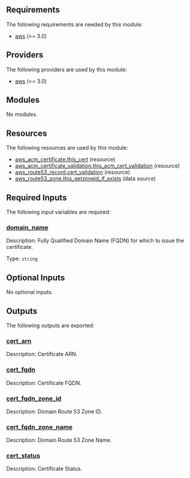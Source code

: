 <!-- BEGIN_TF_DOCS -->
## Requirements

The following requirements are needed by this module:

- <a name="requirement_aws"></a> [aws](#requirement\_aws) (>= 3.0)

## Providers

The following providers are used by this module:

- <a name="provider_aws"></a> [aws](#provider\_aws) (>= 3.0)

## Modules

No modules.

## Resources

The following resources are used by this module:

- [aws_acm_certificate.this_cert](https://registry.terraform.io/providers/hashicorp/aws/latest/docs/resources/acm_certificate) (resource)
- [aws_acm_certificate_validation.this_acm_cert_validation](https://registry.terraform.io/providers/hashicorp/aws/latest/docs/resources/acm_certificate_validation) (resource)
- [aws_route53_record.cert_validation](https://registry.terraform.io/providers/hashicorp/aws/latest/docs/resources/route53_record) (resource)
- [aws_route53_zone.this_getzoneid_if_exists](https://registry.terraform.io/providers/hashicorp/aws/latest/docs/data-sources/route53_zone) (data source)

## Required Inputs

The following input variables are required:

### <a name="input_domain_name"></a> [domain\_name](#input\_domain\_name)

Description: Fully Qualified Domain Name (FQDN) for which to issue the certificate.

Type: `string`

## Optional Inputs

No optional inputs.

## Outputs

The following outputs are exported:

### <a name="output_cert_arn"></a> [cert\_arn](#output\_cert\_arn)

Description: Certificate ARN.

### <a name="output_cert_fqdn"></a> [cert\_fqdn](#output\_cert\_fqdn)

Description: Certificate FQDN.

### <a name="output_cert_fqdn_zone_id"></a> [cert\_fqdn\_zone\_id](#output\_cert\_fqdn\_zone\_id)

Description: Domain Route 53 Zone ID.

### <a name="output_cert_fqdn_zone_name"></a> [cert\_fqdn\_zone\_name](#output\_cert\_fqdn\_zone\_name)

Description: Domain Route 53 Zone Name.

### <a name="output_cert_status"></a> [cert\_status](#output\_cert\_status)

Description: Certificate Status.
<!-- END_TF_DOCS -->

